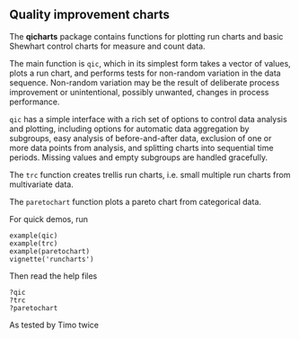 ## Quality improvement charts

The **qicharts** package contains functions for plotting run charts and basic Shewhart control charts for measure and count data.

The main function is `qic`, which in its simplest form takes a vector of values, plots a run chart, and performs tests for non-random variation in the data sequence. Non-random variation may be the result of deliberate process improvement or unintentional, possibly unwanted, changes in process performance.

`qic` has a simple interface with a rich set of options to control data analysis and plotting, including options for automatic data aggregation by subgroups, easy analysis of before-and-after data, exclusion of one or more data points from analysis, and splitting charts into sequential time periods. Missing values and empty subgroups are handled gracefully.

The `trc` function creates trellis run charts, i.e. small multiple run charts from multivariate data.

The `paretochart` function plots a pareto chart from categorical data.

For quick demos, run
```
example(qic)
example(trc)
example(paretochart)
vignette('runcharts')
```
Then read the help files
```
?qic
?trc
?paretochart
```

As tested by Timo twice
